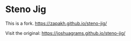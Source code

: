 Steno Jig
=========

This is a fork.
https://zapakh.github.io/steno-jig/

Visit the original:
https://joshuagrams.github.io/steno-jig/


